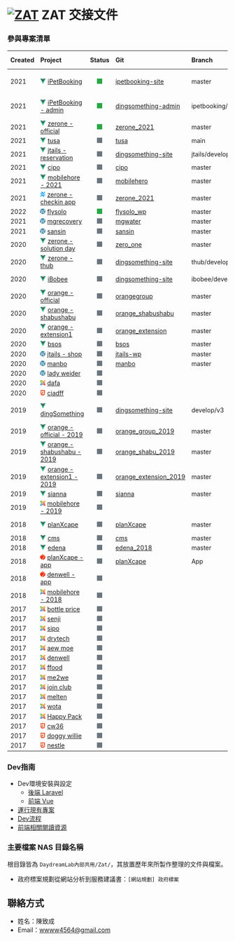 # [![ZAT]][ZAT] ZAT 交接文件

### 參與專案清單
Created | Project                                                    | Status        | Git                                                                | Branch              | Web Link                                                                                                                               
:------ | :--------------------------------------------------------- | :-----------: | :----------------------------------------------------------------- | :------------------ | :----------------------------------------------------------------------------------------------------------------------------------------------- |
2021    | [![vue]][vue] [iPetBooking](index.md)                      | [![on]][on]   | [ipetbooking-site][git-ipetbooking-site]                           | master              | [Prod](https://ipetbooking.com/), [Demo](https://demo.ipetbooking.com/), [Dev](https://ipetbooking.daydream-lab.com/)
2021    | [![vue]][vue] [iPetBooking - admin](index.md)              | [![on]][on]   | [dingsomething-admin][git-dingsomething-admin--ipetbooking-master] | ipetbooking/master  | [Prod](http://admin.ipetbooking.com/), [Demo](http://admin.demo.ipetbooking.daydream-lab.com/), [Dev](http://admin.ipetbooking.daydream-lab.com/)
2021    | [![vue]][vue] [zerone - official](index.md)                | [![on]][on]   | [zerone_2021][git-zerone-2021]                                     | master              | [Dev](https://zerone2021.daydream-lab.com/)
2021    | [![vue]][vue] [tusa](index.md)                             | [![off]][off] | [tusa][git-tusa]                                                   | main                | [Dev](https://tusa.daydream-lab.com/)
2021    | [![vue]][vue] [jtails - reservation](index.md)             | [![off]][off] | [dingsomething-site][git-dingsomething-site--jtails-develop-v1]    | jtails/develop/v1   | [Dev](https://jtails.daydream-lab.com/)
2021    | [![vue]][vue] [cipo](index.md)                             | [![off]][off] | [cipo][git-cipo]                                                   | master              | [Dev](https://cipo.daydream-lab.com/)
2021    | [![vue]][vue] [mobilehore - 2021](index.md)                | [![off]][off] | [mobilehero][git-mobilehero]                                       | master              | [Dev](https://mobilehero2022.daydream-lab.com/)
2021    | [![capacitor]][capacitor] [zerone - checkin app](index.md) | [![off]][off] | [zerone_2021][git-zerone-2021]                                     | master              |
2022    | [![wordpress]][wordpress] [flysolo](index.md)              | [![on]][on]   | [flysolo_wp][git-flysolo]                                          | master              |
2021    | [![wordpress]][wordpress] [mgrecovery](index.md)           | [![off]][off] | [mgwater][git-mgwater]                                             | master              |
2021    | [![wordpress]][wordpress] [sansin](index.md)               | [![off]][off] | [sansin][git-sansin]                                               | master              |
2020    | [![vue]][vue] [zerone - solution day](index.md)            | [![off]][off] | [zero_one][git-zeroone]                                            | master              | [Dev](https://zerone.daydream-lab.com/)
2020    | [![vue]][vue] [zerone - thub](index.md)                    | [![off]][off] | [dingsomething-site][git-dingsomething-site--thub-develop-v1]      | thub/develop/v1     |
2020    | [![vue]][vue] [iBobee](index.md)                           | [![off]][off] | [dingsomething-site][git-dingsomething-site--ibobee-develop-v1]    | ibobee/develop/v1   | [Prod](https://ibobee.tw/wude), [Dev](https://ibobee.daydream-lab.com/wude)
2020    | [![vue]][vue] [orange - official](index.md)                | [![off]][off] | [orangegroup][git-orange-group]                                    | master              | [Prod](https://orangeshabu.com), [Dev](https://orangeshabu.daydream-lab.com/)
2020    | [![vue]][vue] [orange - shabushabu](index.md)              | [![off]][off] | [orange_shabushabu][git-orange-shabushabu]                         | master              | [Prod](https://orangeshabushabu.com), [Dev](https://orangeshabushabu.daydream-lab.com/)
2020    | [![vue]][vue] [orange - extension1](index.md)              | [![off]][off] | [orange_extension][git-orange-extension]                           | master              | [Prod](https://extension1byorange.com/), [Dev](https://extension1byorange.daydream-lab.com/)
2020    | [![vue]][vue] [bsos](index.md)                             | [![off]][off] | [bsos][git-bsos]                                                   | master              | [Dev](https://bsos.daydream-lab.com/)
2020    | [![wordpress]][wordpress] [jtails - shop](index.md)        | [![off]][off] | [jtails-wp][git-jtails-shop]                                       | master              |
2020    | [![wordpress]][wordpress] [manbo](index.md)                | [![off]][off] | [manbo][git-manbo]                                                 | master              |
2020    | [![wordpress]][wordpress] [lady weider](index.md)          | [![off]][off] |                                                                    |                     |
2020    | [![joomla]][joomla] [dafa](index.md)                       | [![off]][off] |                                                                    |                     |
2020    | [![HTML5]][HTML5] [ciadff](index.md)                       | [![off]][off] |                                                                    |                     |
2019    | [![vue]][vue] [dingSomething](index.md)                    | [![off]][off] | [dingsomething-site][git-dingsomething-site--develop-v3]           | develop/v3          | [Prod](https://dingsomething.com/), [Demo](https://demo.dingsomething.com/demo1), [Dev](https://dingsomething.daydream-lab.com/anna)
2019    | [![vue]][vue] [orange - official - 2019](index.md)         | [![off]][off] | [orange_group_2019][git-orange-group-2019]                         | master              | [Dev](https://orangeshabu2019.daydream-lab.com/)
2019    | [![vue]][vue] [orange - shabushabu - 2019](index.md)       | [![off]][off] | [orange_shabu_2019][git-orange-shabu-2019]                         | master              | [Dev](https://orangeshabushabu2019.daydream-lab.com/)
2019    | [![vue]][vue] [orange - extension1 - 2019](index.md)       | [![off]][off] | [orange_extension_2019][git-orange-extension-2019]                 | master              | [Dev](https://extension1byorange2019.daydream-lab.com/)
2019    | [![vue]][vue] [sianna](index.md)                           | [![off]][off] | [sianna][git-sianna]                                               | master              | [Dev](https://sianna.daydream-lab.com/)
2019    | [![joomla]][joomla] [mobilehore - 2019](index.md)          | [![off]][off] |                                                                    |                     |
2018    | [![vue]][vue] [planXcape](index.md)                        | [![off]][off] | [planXcape][git-planxcape]                                         | master              | [Prod](https://planxcape.com/), [Dev](https://planxcape.daydream.com/)
2018    | [![vue]][vue] [cms](index.md)                              | [![off]][off] | [cms][git-cms]                                                     | master              |
2018    | [![vue]][vue] [edena](index.md)                            | [![off]][off] | [edena_2018][git-edena]                                            | master              | [Dev](https://edena.daydream-lab.com/)
2018    | [![framework7]][framework7] [planXcape - app](index.md)    | [![off]][off] | [planXcape][git-planxcape--app]                                    | App                 |
2018    | [![framework7]][framework7] [denwell - app](index.md)      | [![off]][off] |                                                                    |                     |
2018    | [![joomla]][joomla] [mobilehore - 2018](index.md)          | [![off]][off] |                                                                    |                     |
2017    | [![joomla]][joomla] [bottle price](index.md)               | [![off]][off] |                                                                    |                     |
2017    | [![joomla]][joomla] [senji](index.md)                      | [![off]][off] |                                                                    |                     |
2017    | [![joomla]][joomla] [sipo](index.md)                       | [![off]][off] |                                                                    |                     |
2017    | [![joomla]][joomla] [drytech](index.md)                    | [![off]][off] |                                                                    |                     |
2017    | [![joomla]][joomla] [aew moe](index.md)                    | [![off]][off] |                                                                    |                     |
2017    | [![joomla]][joomla] [denwell](index.md)                    | [![off]][off] |                                                                    |                     |
2017    | [![joomla]][joomla] [ffood](index.md)                      | [![off]][off] |                                                                    |                     |
2017    | [![joomla]][joomla] [me2we](index.md)                      | [![off]][off] |                                                                    |                     |
2017    | [![joomla]][joomla] [join club](index.md)                  | [![off]][off] |                                                                    |                     |
2017    | [![joomla]][joomla] [melten](index.md)                     | [![off]][off] |                                                                    |                     |
2017    | [![joomla]][joomla] [wota](index.md)                       | [![off]][off] |                                                                    |                     |
2017    | [![joomla]][joomla] [Happy Pack](index.md)                 | [![off]][off] |                                                                    |                     |
2017    | [![HTML5]][HTML5] [cw36](index.md)                         | [![off]][off] |                                                                    |                     |
2017    | [![HTML5]][HTML5] [doggy willie](index.md)                 | [![off]][off] |                                                                    |                     |
2017    | [![HTML5]][HTML5] [nestle](index.md)                       | [![off]][off] |                                                                    |                     |

<!-- Avatar -->
[ZAT]: https://avatars.githubusercontent.com/u/31230074?s=24&v=4

<!-- Icon -->
[vue]: assets/image/vue.png
[framework7]: assets/image/framework7.png
[capacitor]: assets/image/capacitor.png
[wordpress]: assets/image/wordpress.png
[joomla]: assets/image/joomla.png
[HTML5]: assets/image/HTML5.png

<!-- Status -->
[off]: assets/image/off.png
[on]: assets/image/on.png

<!-- GitHub -->
[git-ipetbooking-site]: https://github.com/DaydreamLab/ipetbooking-site
[git-dingsomething-admin--ipetbooking-master]: https://github.com/DaydreamLab/dingsomething-admin/tree/ipetbooking/master
[git-zeroone]: https://github.com/DaydreamLab/zero_one
[git-dingsomething-site--thub-develop-v1]: https://github.com/DaydreamLab/dingsomething-site/tree/thub/develop/v1
[git-zerone-2021]: https://github.com/DaydreamLab/zerone_2021
[git-tusa]: https://github.com/DaydreamLab/tusa
[git-dingsomething-site--jtails-develop-v1]: https://github.com/DaydreamLab/dingsomething-site/tree/jtails/develop/v1
[git-dingsomething-site--ibobee-develop-v1]: https://github.com/DaydreamLab/dingsomething-site/tree/ibobee/develop/v1
[git-dingsomething-site--develop-v3]: https://github.com/DaydreamLab/dingsomething-site/tree/develop/v3
[git-planxcape]: https://github.com/DaydreamLab/planXcape
[git-cms]: https://github.com/DaydreamLab/cms
[git-cipo]: https://github.com/DaydreamLab/cipo
[git-orange-group]: https://github.com/DaydreamLab/orangegroup
[git-orange-shabushabu]: https://github.com/DaydreamLab/orange_shabushabu
[git-orange-extension]: https://github.com/DaydreamLab/orange_extension
[git-orange-group-2019]: https://github.com/DaydreamLab/orange_group_2019
[git-orange-shabu-2019]: https://github.com/DaydreamLab/orange_shabu_2019
[git-orange-extension-2019]: https://github.com/DaydreamLab/orange_extension_2019
[git-mobilehero]: https://github.com/DaydreamLab/mobilehero
[git-sianna]: https://github.com/DaydreamLab/sianna
[git-edena]: https://github.com/DaydreamLab/edena_2018
[git-bsos]: https://github.com/DaydreamLab/bsos
[git-planxcape--app]: https://github.com/DaydreamLab/planXcape/tree/App
[git-jtails-shop]: https://github.com/DaydreamLab/jtails-wp
[git-flysolo]: https://github.com/DaydreamLab/flysolo_wp
[git-mgwater]: https://github.com/DaydreamLab/mgwater/tree/master
[git-sansin]: https://github.com/DaydreamLab/sansin
[git-manbo]: https://github.com/DaydreamLab/manbo


### Dev指南

- Dev環境安裝與設定
    - [後端 Laravel](develop/setup-laravel.md)
    - [前端 Vue](develop/setup-vue.md)
- [運行現有專案](develop/existing-project.md)
- [Dev流程](develop/workflow.md)
- [前端相關閱讀資源](develop/frontend.md)

### 主要檔案 NAS 目錄名稱

根目錄皆為 `DaydreamLab內部共用/Zat/`，其放置歷年來所製作整理的文件與檔案。

- 政府標案規劃從網站分析到服務建議書：`[網站規劃] 政府標案`

## 聯絡方式

- 姓名：陳致成
- Email：wwww4564@gmail.com
